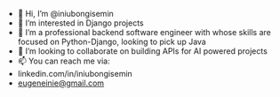 - 👋 Hi, I’m @iniubongisemin
- 👀 I’m interested in Django projects 
- 🌱 I’m a professional backend software engineer with whose skills are focused on Python-Django, looking to pick up Java
- 💞️ I’m looking to collaborate on building APIs for AI powered projects 
- 📫 You can reach me via:
- linkedin.com/in/iniubongisemin
- eugeneinie@gmail.com

<!---
iniubongisemin/iniubongisemin is a ✨ special ✨ repository because its `README.md` (this file) appears on your GitHub profile.
You can click the Preview link to take a look at your changes.
--->
